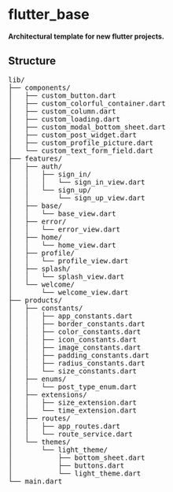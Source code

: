 # flutter_base

**Architectural template for new flutter projects.**

## Structure

<pre>
lib/
├── components/
│   ├── custom_button.dart
│   ├── custom_colorful_container.dart
│   ├── custom_column.dart
│   ├── custom_loading.dart
│   ├── custom_modal_bottom_sheet.dart
│   ├── custom_post_widget.dart
│   ├── custom_profile_picture.dart
│   └── custom_text_form_field.dart
├── features/
│   ├── auth/
│   │   ├── sign_in/
│   │   │   └── sign_in_view.dart
│   │   └── sign_up/
│   │       └── sign_up_view.dart
│   ├── base/
│   │   └── base_view.dart
│   ├── error/
│   │   └── error_view.dart
│   ├── home/
│   │   └── home_view.dart
│   ├── profile/
│   │   └── profile_view.dart
│   ├── splash/
│   │   └── splash_view.dart
│   └── welcome/
│       └── welcome_view.dart
├── products/
│   ├── constants/
│   │   ├── app_constants.dart
│   │   ├── border_constants.dart
│   │   ├── color_constants.dart
│   │   ├── icon_constants.dart
│   │   ├── image_constants.dart
│   │   ├── padding_constants.dart
│   │   ├── radius_constants.dart
│   │   └── size_constants.dart
│   ├── enums/
│   │   └── post_type_enum.dart
│   ├── extensions/
│   │   ├── size_extension.dart
│   │   └── time_extension.dart
│   ├── routes/
│   │   ├── app_routes.dart
│   │   └── route_service.dart
│   └── themes/
│       └── light_theme/
│           ├── bottom_sheet.dart
│           ├── buttons.dart
│           └── light_theme.dart
└── main.dart
</pre>